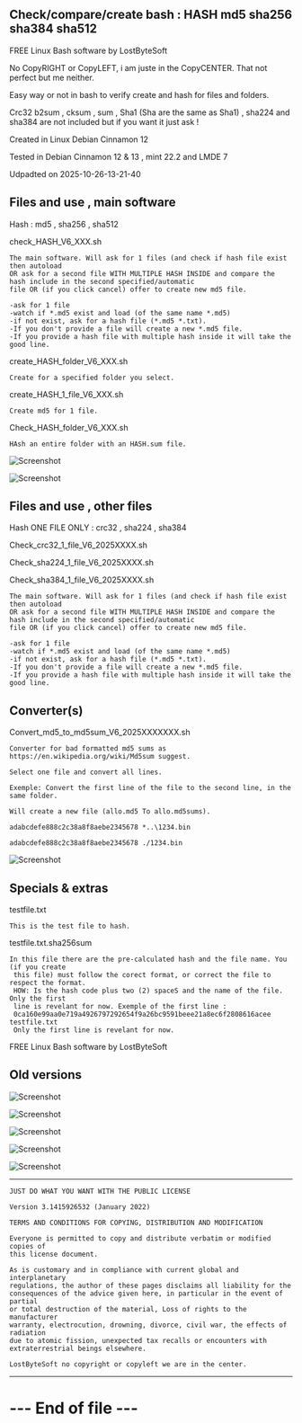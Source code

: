 
Check/compare/create bash : HASH md5 sha256 sha384 sha512
--------------------------------------------------------------------

FREE Linux Bash software by LostByteSoft

No CopyRIGHT or CopyLEFT, i am juste in the CopyCENTER. That not perfect but me neither.

Easy way or not in bash to verify create and hash for files and folders.

Crc32 b2sum , cksum , sum , Sha1 (Sha are the same as Sha1) , sha224 and sha384 are not included but if you want it just ask !

Created in Linux Debian Cinnamon 12

Tested in Debian Cinnamon 12 & 13 , mint 22.2 and LMDE 7

Udpadted on 2025-10-26-13-21-40

Files and use , main software
--------------------------------------------------------------------

Hash : md5 , sha256 , sha512


check_HASH_V6_XXX.sh

	The main software. Will ask for 1 files (and check if hash file exist then autoload
	OR ask for a second file WITH MULTIPLE HASH INSIDE and compare the hash include in the second specified/automatic
	file OR (if you click cancel) offer to create new md5 file.
	
	-ask for 1 file
	-watch if *.md5 exist and load (of the same name *.md5)	
	-if not exist, ask for a hash file (*.md5 *.txt).
	-If you don't provide a file will create a new *.md5 file.
	-If you provide a hash file with multiple hash inside it will take the good line.


create_HASH_folder_V6_XXX.sh

	Create for a specified folder you select.

create_HASH_1_file_V6_XXX.sh

	Create md5 for 1 file.

Check_HASH_folder_V6_XXX.sh

	HAsh an entire folder with an HASH.sum file.

![Screenshot](images/Picture_8.jpg)

![Screenshot](images/sha512.png)

Files and use , other files
--------------------------------------------------------------------

Hash ONE FILE ONLY : crc32 , sha224 , sha384

Check_crc32_1_file_V6_2025XXXX.sh

Check_sha224_1_file_V6_2025XXXX.sh

Check_sha384_1_file_V6_2025XXXX.sh

	The main software. Will ask for 1 files (and check if hash file exist then autoload
	OR ask for a second file WITH MULTIPLE HASH INSIDE and compare the hash include in the second specified/automatic
	file OR (if you click cancel) offer to create new md5 file.
	
	-ask for 1 file
	-watch if *.md5 exist and load (of the same name *.md5)	
	-if not exist, ask for a hash file (*.md5 *.txt).
	-If you don't provide a file will create a new *.md5 file.
	-If you provide a hash file with multiple hash inside it will take the good line.


Converter(s)
--------------------------------------------------------------------

Convert_md5_to_md5sum_V6_2025XXXXXXX.sh

	Converter for bad formatted md5 sums as https://en.wikipedia.org/wiki/Md5sum suggest.
	
	Select one file and convert all lines.

	Exemple: Convert the first line of the file to the second line, in the same folder.
	
	Will create a new file (allo.md5 To allo.md5sums).
	
	adabcdefe888c2c38a8f8aebe2345678 *..\1234.bin
	
	adabcdefe888c2c38a8f8aebe2345678 ./1234.bin
	
![Screenshot](images/Picture_10.png)


Specials & extras
--------------------------------------------------------------------

testfile.txt

	This is the test file to hash.

testfile.txt.sha256sum

	In this file there are the pre-calculated hash and the file name. You (if you create
	 this file) must follow the corect format, or correct the file to respect the format. 
	 HOW: Is the hash code plus two (2) spaceS and the name of the file. Only the first 
	 line is revelant for now. Exemple of the first line : 
	 0ca160e99aa0e719a4926797292654f9a26bc9591beee21a8ec6f2808616acee  testfile.txt 
	 Only the first line is revelant for now.





FREE Linux Bash software by LostByteSoft

Old versions
--------------------------------------------------------------------

![Screenshot](images/2025-05.jpg)

![Screenshot](images/Picture_5.jpg)

![Screenshot](images/Picture_6.jpg)

![Screenshot](images/Picture_7.jpg)

![Screenshot](images/Picture_9.png)

--------------------------------------------------------------------

	JUST DO WHAT YOU WANT WITH THE PUBLIC LICENSE

	Version 3.1415926532 (January 2022)

	TERMS AND CONDITIONS FOR COPYING, DISTRIBUTION AND MODIFICATION
   
	Everyone is permitted to copy and distribute verbatim or modified copies of
	this license document.

	As is customary and in compliance with current global and interplanetary
	regulations, the author of these pages disclaims all liability for the
	consequences of the advice given here, in particular in the event of partial
	or total destruction of the material, Loss of rights to the manufacturer
	warranty, electrocution, drowning, divorce, civil war, the effects of radiation
	due to atomic fission, unexpected tax recalls or encounters with
	extraterrestrial beings elsewhere.

	LostByteSoft no copyright or copyleft we are in the center.

--------------------------------------------------------------------
# --- End of file ---
